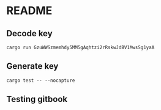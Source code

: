 # README

## Decode key

```
cargo run GzuWWSzmemhdy5MM5gAqhtzi2rRskwJdBV1MwsSg1yaA
```

## Generate key

```
cargo test -- --nocapture
```

## Testing gitbook
